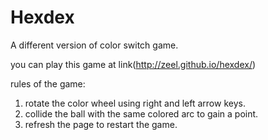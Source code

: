 # Hexdex
A different version of color switch game.

you can play this game at link(http://zeel.github.io/hexdex/)

rules of the game:

1. rotate the color wheel using right and left arrow keys.
2. collide the ball with the same colored arc to gain a point.
3. refresh the page to restart the game.
